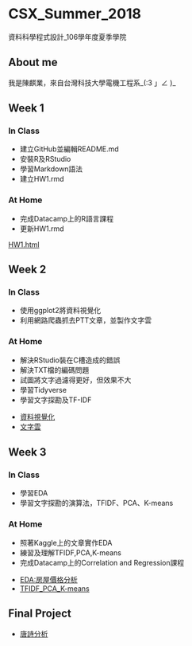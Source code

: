# CSX_Summer_2018
資料科學程式設計_106學年度夏季學院

## About me
我是陳麒業，來自台灣科技大學電機工程系_(:3 」∠ )_

## Week 1

### In Class

* 建立GitHub並編輯README.md
* 安裝R及RStudio
* 學習Markdown語法
* 建立HW1.rmd

### At Home

* 完成Datacamp上的R語言課程
* 更新HW1.rmd

[HW1.html](https://gsus4.github.io/CSX_Summer_2018/Week_1/HW1.html)

## Week 2

### In Class
* 使用ggplot2將資料視覺化
* 利用網路爬蟲抓去PTT文章，並製作文字雲

### At Home
* 解決RStudio裝在C槽造成的錯誤
* 解決TXT檔的編碼問題
* 試圖將文字過濾得更好，但效果不大
* 學習Tidyverse
* 學習文字探勘及TF-IDF​

- [資料視覺化](https://gsus4.github.io/CSX_Summer_2018/Week_2/Data_Visualization.html)
- [文字雲](https://gsus4.github.io/CSX_Summer_2018/Week_2/TextMining.html)

## Week 3

### In Class
* 學習EDA
* 學習文字探勘的演算法，TFIDF、PCA、K-means

### At Home
* 照著Kaggle上的文章實作EDA
* 練習及理解TFIDF,PCA,K-means
* 完成Datacamp上的Correlation and Regression課程

- [EDA:房屋價格分析](https://gsus4.github.io/CSX_Summer_2018/Week_3/HousePrice/EDA_HousePrice.html)
- [TFIDF_PCA_K-means](https://gsus4.github.io/CSX_Summer_2018/Week_3/TFIDF_PCA_Kmeans/TFIDF_PCA_Kmeans.html)

## Final Project
- [唐詩分析](https://gsus4.github.io/CSX_Summer_2018/FinalProject/唐詩分析.html)
